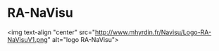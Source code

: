 # RA-NaVisu
<img text-align "center" src="http://www.mhyrdin.fr/Navisu/Logo-RA-NaVisuV1.png" alt="logo RA-NaVisu">

